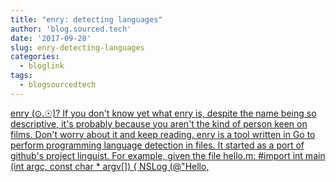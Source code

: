 ```yaml
---
title: "enry: detecting languages"
author: 'blog.sourced.tech'
date: '2017-09-28'
slug: enry-detecting-languages
categories:
  - bloglink
tags:
  - blogsourcedtech
---
```


[enry (⊙.☉)? If you don't know yet what enry is, despite the name being so descriptive, it's probably because you aren't the kind of person keen on films. Don't worry about it and keep reading. enry is a tool written in Go to perform programming language detection in files. It started as a port of github's project linguist. For example, given the file hello.m: #import int main (int argc, const char * argv[]) { NSLog (@"Hello,<i class="fas fa-external-link-alt"></i>](https://blog.sourced.tech//blog.sourced.tech/post/enry/)

